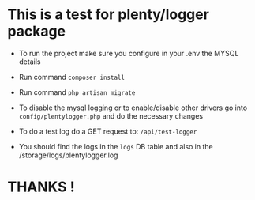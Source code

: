 # This is a test for plenty/logger package

- To run the project make sure you configure in your .env the MYSQL details
- Run command `composer install`
- Run command `php artisan migrate`

- To disable the mysql logging or to enable/disable other drivers go into `config/plentylogger.php` and do the necessary changes

- To do a test log do a GET request to: `/api/test-logger`

- You should find the logs in the `logs` DB table and also in the /storage/logs/plentylogger.log

# THANKS !
